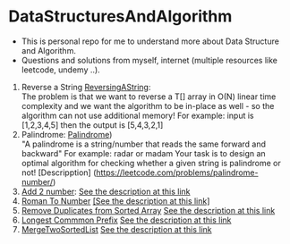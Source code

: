 # DataStructuresAndAlgorithm
- This is personal repo for me to understand more about Data Structure and Algorithm. 
- Questions and solutions from myself, internet (multiple resources like leetcode, undemy ..).
1. Reverse a String [ReversingAString](src/main/java/com/datastructures/array/ReverseAString.java):  
  The problem is that we want to reverse a T[] array in O(N) linear time complexity and we want the algorithm to be in-place as well - so the algorithm can not use additional memory!
  For example: input is [1,2,3,4,5] then the output is [5,4,3,2,1]
2. Palindrome: [Palindrome](src/main/java/com/datastructures/array/Palindrome.java))  
   "A palindrome is a string/number that reads the same forward and backward"
   For example: radar or madam
   Your task is to design an optimal algorithm for checking whether a given string is palindrome or not!
  [Descripption] (https://leetcode.com/problems/palindrome-number/)
3. [Add 2 number](src/main/java/com/datastructures/array/AddTwoNumbers.java): [See the description at this link](https://leetcode.com/problems/add-two-numbers/description/)
4. [Roman To Number](src/main/java/com/datastructures/array/RomanToNumber.java) [ [See the description at this link]](https://leetcode.com/problems/roman-to-integer/)
5.  [Remove Duplicates from Sorted Array](src/main/java/com/datastructures/array/RemoveDuplicates.java) [See the description at this link](https://leetcode.com/problems/roman-to-integer/)
6. [Longest Commmon Prefix](src/main/java/com/datastructures/array/LongestCommonPrefix.java) [See the description at this link](https://leetcode.com/problems/longest-common-prefix/description/)
7. [MergeTwoSortedList](src/main/java/com/datastructures/array/MergeTwoSortedList.java) [See the description at this link](https://leetcode.com/problems/merge-two-sorted-lists/)